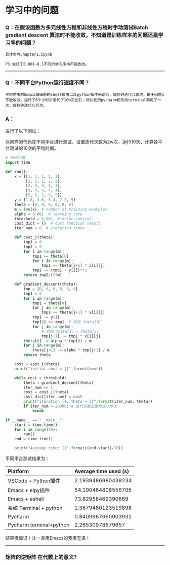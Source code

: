 # 学习中的问题

### Q：在假设函数为多元线性方程和非线性方程时手动测试Batch gradient descent 算法时不能收敛，不知道是训练样本的问题还是学习率的问题？
    
    具体参考Chapter1.ipynb
    
    PS:尝试了0.001~0.1不同的学习率均不能收敛。
___    
    
### Q：不同平台Python运行速度不同？
    
    平时常用的Emacs编辑器的shell模块以及python插件来运行，每秒钟迭代几百次，由于问题1不能收敛，运行了6个小时才迭代了10w次左右；然后我用pycharm和系统terminal都跑了一次，每秒钟迭代几万次。

### A：

进行了以下测试：

以同样的代码在不同平台进行测试，设置迭代次数为2w次，运行10次，计算各平台测试的10次的平均时间。

```python
# 测试代码
import time

def run():
    x = [[1, 1, 1, 1, 1],
         [2, 2, 2, 2, 2],
         [3, 3, 3, 3, 3],
         [4, 4, 4, 4, 4],
         [5, 5, 5, 5, 5]]
    y = [1.8, 3.6, 5.4, 7.2, 9]
    theta = [0, 0, 0, 0, 0, 0]
    m = len(x)  # number of training examples
    alpha = 0.001  # learning rate
    threshold = 0.001  # error control
    cost_dict = {}  # cost function result
    iter_num = 0  # iteration times

    def cost_j(theta):
        tmp1 = 0
        tmp2 = 0
        for i in range(m):
            tmp1 += theta[0]
            for j in range(m):
                tmp1 += theta[j+1] * x[i][j]
            tmp2 += (tmp1 - y[i])**2
        return tmp2/(2*m)

    def gradient_descent(theta):
        tmp = [0, 0, 0, 0, 0, 0]
        tmp1 = 0
        for i in range(m):
            tmp1 = theta[0]
            for j in range(m):
                tmp1 += theta[j+1] * x[i][j]
            tmp1 -= y[i]
            tmp[0] += tmp1  # 对应 theta[0]
            for j in range(m):
                # 对应 theta[1] ~ theta[5]
                tmp[j+1] += tmp1 * x[i][j]
        theta[0] -= alpha * tmp[0] / m
        for j in range(m):
            theta[j+1] -= alpha * tmp[j+1] / m
        return theta

    cost = cost_j(theta)
    print("initial cost = {}".format(cost))

    while cost > threshold:
        theta = gradient_descent(theta)
        iter_num += 1
        cost = cost_j(theta)
        cost_dict[iter_num] = cost
        print("iteration {}, theta = {}".format(iter_num, theta))
        if iter_num > 20000: # 迭代次数设置为20000次
            break

if __name__ == "__main__":
    start = time.time()
    for i in range(10):
        run()
    end = time.time()

    print("Average time: {}".format((end-start)/10))
```
不同平台测试结果为：

| Platform | Average time used (s) |
| :--- | :--- |
| VSCode + Python插件 | 2.1939486980438234 |
| Emacs + elpy插件| 54.190464806556705 |
| Emacs + eshell | 73.82958469390869 |
| 系统 Terminal + python | 1.3879480123519898|
| Pycharm | 0.8409967660903931 |
| Pycharm terminal+python | 2.26530978679657 |

结果很惊讶！让一直用Emacs的我很无语！

---

### 矩阵的逆矩阵 在代数上的意义?